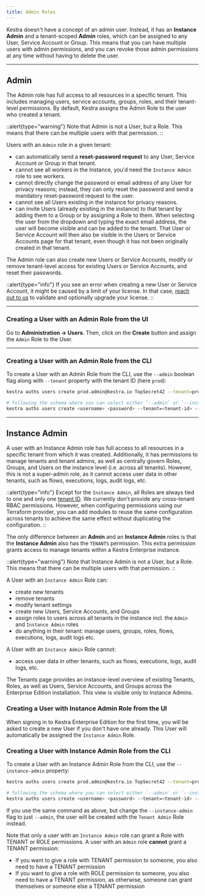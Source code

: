 ```yaml
---
title: Admin Roles
---
```


Kestra doesn't have a concept of an admin user. Instead, it has an **Instance Admin** and a tenant-scoped **Admin** roles, which can be assigned to any User, Service Account or Group. This means that you can have multiple users with admin permissions, and you can revoke those admin permissions at any time without having to delete the user.

---

## Admin

The Admin role has full access to all resources in a specific tenant. This includes managing users, service accounts, groups, roles, and their tenant-level permissions. By default, Kestra assigns the Admin Role to the user who created a tenant.

::alert{type="warning"}
Note that Admin is not a User, but a Role. This means that there can be multiple users with that permission.
::

Users with an `Admin` role in a given tenant:
- can automatically send a **reset-password request** to any User, Service Account or Group in that tenant.
- cannot see all workers in the Instance, you'd need the `Instance Admin` role to see workers.
- cannot directly change the password or email address of any User for privacy reasons; instead, they can only reset the password and send a mandatory reset-password request to the user.
- cannot see all Users existing in the instance for privacy reasons.
- can invite Users (already existing in the instance) to that tenant by adding them to a Group or by assigning a Role to them. When selecting the user from the dropdown and typing the exact email address, the user will become visible and can be added to the tenant. That User or Service Account will then also be visible in the Users or Service Accounts page for that tenant, even though it has not been originally created in that tenant.

The Admin role can also create new Users or Service Accounts, modify or remove tenant-level access for existing Users or Service Accounts, and reset their passwords.

::alert{type="info"}
If you see an error when creating a new User or Service Account, it might be caused by a limit of your license. In that case, [reach out to us](https://kestra.io/contact-us) to validate and optionally upgrade your license.
::

---

### Creating a User with an Admin Role from the UI

Go to **Administration -> Users**. Then, click on the **Create** button and assign the `Admin` Role to the User.

---

### Creating a User with an Admin Role from the CLI

To create a User with an Admin Role from the CLI, use the `--admin` boolean flag along with `--tenant` property with the tenant ID (here `prod`):

```bash
kestra auths users create prod.admin@kestra.io TopSecret42 --tenant=prod --admin

# following the schema where you can select either `--admin` or `--instance-admin`:
kestra auths users create <username> <password> --tenant=<tenant-id> --admin --instance-admin
```

---

## Instance Admin

A user with an Instance Admin role has full access to all resources in a specific tenant from which it was created. Additionally, it has permissions to manage tenants and tenant admins, as well as centrally govern Roles, Groups, and Users on the instance level (i.e. across all tenants). However, this is not a super-admin role, as it cannot access user data in other tenants, such as flows, executions, logs, audit logs, etc.

::alert{type="info"}
Except for the `Instance Admin`, all Roles are always tied to one and only one [tenant ID](../03.tenants.md). We currently don’t provide any cross-tenant RBAC permissions. However, when configuring permissions using our Terraform provider, you can add modules to reuse the same configuration across tenants to achieve the same effect without duplicating the configuration.
::

The only difference between an **Admin** and an **Instance Admin** roles is that the **Instance Admin** also has the `TENANTS` permission. This extra permission grants access to manage tenants within a Kestra Enterprise instance.

::alert{type="warning"}
Note that Instance Admin is not a User, but a Role. This means that there can be multiple users with that permission.
::

A User with an `Instance Admin` Role can:
- create new tenants
- remove tenants
- modify tenant settings
- create new Users, Service Accounts, and Groups
- assign roles to users across all tenants in the instance incl. the `Admin` and `Instance Admin` roles
- do anything in their tenant: manage users, groups, roles, flows, executions, logs, audit logs etc.

A User with an `Instance Admin` Role cannot:
- access user data in other tenants, such as flows, executions, logs, audit logs, etc.

The Tenants page provides an instance-level overview of existing Tenants, Roles, as well as Users, Service Accounts, and Groups across the Enterprise Edition installation. This view is visible only to Instance Admins.

### Creating a User with Instance Admin Role from the UI

When signing in to Kestra Enterprise Edition for the first time, you will be asked to create a new User if you don't have one already. This User will automatically be assigned the `Instance Admin` Role.

### Creating a User with Instance Admin Role from the CLI

To create a User with an Instance Admin Role from the CLI, use the `--instance-admin` property:

```bash
kestra auths users create prod.admin@kestra.io TopSecret42 --tenant=prod --instance-admin

# following the schema where you can select either `--admin` or `--instance-admin`:
kestra auths users create <username> <password> --tenant=<tenant-id> --admin --instance-admin
```

If you use the same command as above, but change the `--instance-admin` flag to just `--admin`, the user will be created with the `Tenant Admin` Role instead.

Note that only a user with an `Instance Admin` role can grant a Role with TENANT or ROLE permissions. A user with an `Admin` role **cannot** grant a TENANT permission:
  - If you want to give a role with TENANT permission to someone, you also need to have a TENANT permission
  - If you want to give a role with ROLE permission to someone, you also need to have a TENANT permission, as otherwise, someone can grant themselves or someone else a TENANT permission

